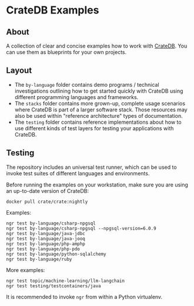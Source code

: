 # CrateDB Examples

## About

A collection of clear and concise examples how to work with
[CrateDB](https://github.com/crate/crate). You can use them as
blueprints for your own projects.

## Layout

-   The `by-language` folder contains demo programs / technical
    investigations outlining how to get started quickly with CrateDB
    using different programming languages and frameworks.
-   The `stacks` folder contains more grown-up, complete usage scenarios
    where CrateDB is part of a larger software stack. Those resources
    may also be used within \"reference architecture\" types of
    documentation.
-   The `testing` folder contains reference implementations about how to
    use different kinds of test layers for testing your applications
    with CrateDB.

## Testing

The repository includes an universal test runner, which can be used to
invoke test suites of different languages and environments.

Before running the examples on your workstation, make sure you are using
an up-to-date version of CrateDB:

    docker pull crate/crate:nightly

Examples:

    ngr test by-language/csharp-npgsql
    ngr test by-language/csharp-npgsql --npgsql-version=6.0.9
    ngr test by-language/java-jdbc
    ngr test by-language/java-jooq
    ngr test by-language/php-amphp
    ngr test by-language/php-pdo
    ngr test by-language/python-sqlalchemy
    ngr test by-language/ruby

More examples:

    ngr test topic/machine-learning/llm-langchain
    ngr test testing/testcontainers/java

It is recommended to invoke `ngr` from within a Python virtualenv.
